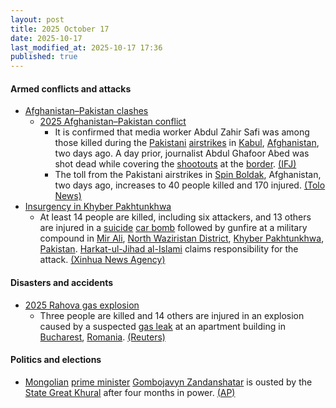 ```yaml
---
layout: post
title: 2025 October 17
date: 2025-10-17
last_modified_at: 2025-10-17 17:36
published: true
---
```



#### Armed conflicts and attacks

* [Afghanistan–Pakistan clashes](https://en.wikipedia.org/wiki/Afghanistan%E2%80%93Pakistan_clashes_%282024%E2%80%93present%29 "Afghanistan–Pakistan clashes (2024–present)")
  * [2025 Afghanistan–Pakistan conflict](https://en.wikipedia.org/wiki/2025_Afghanistan%E2%80%93Pakistan_conflict "2025 Afghanistan–Pakistan conflict")
    * It is confirmed that media worker Abdul Zahir Safi was among those killed during the [Pakistani](https://en.wikipedia.org/wiki/Pakistan_Army "Pakistan Army") [airstrikes](https://en.wikipedia.org/wiki/Airstrike "Airstrike") in [Kabul](https://en.wikipedia.org/wiki/Kabul "Kabul"), [Afghanistan](https://en.wikipedia.org/wiki/Afghanistan "Afghanistan"), two days ago. A day prior, journalist Abdul Ghafoor Abed was shot dead while covering the [shootouts](https://en.wikipedia.org/wiki/Shootout "Shootout") at the [border](https://en.wikipedia.org/wiki/Durand_Line "Durand Line"). [(IFJ)](https://www.ifj.org/media-centre/news/detail/category/press-releases/article/afghanistan-second-journalist-killed-in-afghanistan-in-two-days)
    * The toll from the Pakistani airstrikes in [Spin Boldak](https://en.wikipedia.org/wiki/Spin_Boldak "Spin Boldak"), Afghanistan, two days ago, increases to 40 people killed and 170 injured. [(Tolo News)](https://tolonews.com/afghanistan-196176)
* [Insurgency in Khyber Pakhtunkhwa](https://en.wikipedia.org/wiki/Insurgency_in_Khyber_Pakhtunkhwa "Insurgency in Khyber Pakhtunkhwa")
  * At least 14 people are killed, including six attackers, and 13 others are injured in a [suicide](https://en.wikipedia.org/wiki/Suicide_attack "Suicide attack") [car bomb](https://en.wikipedia.org/wiki/Car_bomb "Car bomb") followed by gunfire at a military compound in [Mir Ali](https://en.wikipedia.org/wiki/Mir_Ali%2C_Pakistan "Mir Ali, Pakistan"), [North Waziristan District](https://en.wikipedia.org/wiki/North_Waziristan_District "North Waziristan District"), [Khyber Pakhtunkhwa](https://en.wikipedia.org/wiki/Khyber_Pakhtunkhwa "Khyber Pakhtunkhwa"), [Pakistan](https://en.wikipedia.org/wiki/Pakistan "Pakistan"). [Harkat-ul-Jihad al-Islami](https://en.wikipedia.org/wiki/Harkat-ul-Jihad_al-Islami "Harkat-ul-Jihad al-Islami") claims responsibility for the attack. [(Xinhua News Agency)](https://english.news.cn/asiapacific/20251017/0260a5562cf343a29b4ff1e296c682d7/c.html)

#### Disasters and accidents

* [2025 Rahova gas explosion](https://en.wikipedia.org/wiki/2025_Rahova_gas_explosion "2025 Rahova gas explosion")
  * Three people are killed and 14 others are injured in an explosion caused by a suspected [gas leak](https://en.wikipedia.org/wiki/Gas_leak "Gas leak") at an apartment building in [Bucharest](https://en.wikipedia.org/wiki/Bucharest "Bucharest"), [Romania](https://en.wikipedia.org/wiki/Romania "Romania"). [(Reuters)](https://www.reuters.com/world/two-killed-bucharest-after-explosion-apartment-block-2025-10-17/)

#### Politics and elections

* [Mongolian](https://en.wikipedia.org/wiki/Mongolia "Mongolia") [prime minister](https://en.wikipedia.org/wiki/Prime_Minister_of_Mongolia "Prime Minister of Mongolia") [Gombojavyn Zandanshatar](https://en.wikipedia.org/wiki/Gombojavyn_Zandanshatar "Gombojavyn Zandanshatar") is ousted by the [State Great Khural](https://en.wikipedia.org/wiki/State_Great_Khural "State Great Khural") after four months in power. [(AP)](https://apnews.com/article/mongolia-prime-minister-zandanshatar-dismissed-3ec6b5fc3c8735d6a0a167aced81ba03)

